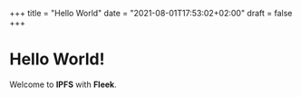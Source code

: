 +++
title = "Hello World"
date = "2021-08-01T17:53:02+02:00"
draft = false
+++

# Hello World!

Welcome to **IPFS** with **Fleek**.
